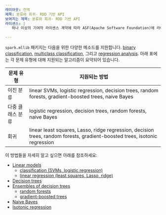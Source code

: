 ```yaml
---
레이아웃: 전역
제목: 분류와 회귀- RDD 기반 API
보여지는 제목: 분류와 회귀- RDD 기반 API
라이센스: |
   하나 이상의 기여자 라이센스 계약에 따라 ASF(Apache Software Foundation)에 라이센스가 부여됩니다. 저작권 소유에 대한 추가 정보는 본 작업과 함께 배포된 NOTICE 파일을 참조하십시오. ASF는 Apache License 버전 2.0("License")에 따라 이 파일에 라이센스를 부여하며, 라이센스를 준수하지 않는 한 이 파일을 사용할 수 없습니다. 귀하는 http://www.apache.org/licenses/LICENSE-2.0에서 라이센스 복사본을 얻을 수 있습니다. 관련 법률에서 요구하거나 서면으로 동의하지 않는 한 라이센스에 따라 배포되는 소프트웨어는 명시적 또는 묵시적 보증 또는 조건 없이 "있는 그대로" 배포됩니다. 라이센스 아래의 사용 권한 및 제한 사항을 관리하는 특정 언어는 라이센스를 참조하십시오.
   
---
```


`spark.mllib` 패키지는 다음을 위한 다양한 메소드를 지원합니다. 
[binary classification](http://en.wikipedia.org/wiki/Binary_classification),
[multiclass
classification](http://en.wikipedia.org/wiki/Multiclass_classification), 그리고
[regression analysis](http://en.wikipedia.org/wiki/Regression_analysis). 아래 표에는 각 문제 유형에 대해 지원되는 알고리즘이 요약되어 있습니다.

<table class="table">
  <thead>
    <tr><th>문제 유형</th><th>지원되는 방법</th></tr>
  </thead>
  <tbody>
    <tr>
      <td>이진 분류</td><td>linear SVMs, logistic regression, decision trees, random forests, gradient-boosted trees, naive Bayes</td>
    </tr>
    <tr>
      <td>다중 클래스 분류</td><td>logistic regression, decision trees, random forests, naive Bayes</td>
    </tr>
    <tr>
      <td>회귀</td><td>linear least squares, Lasso, ridge regression, decision trees, random forests, gradient-boosted trees, isotonic regression</td>
    </tr>
  </tbody>
</table>

이 방법들을 자세히 알고 싶으면 아래를 참조하세요:

* [Linear models](mllib-linear-methods.html)
  * [classification (SVMs, logistic regression)](mllib-linear-methods.html#classification)
  * [linear regression (least squares, Lasso, ridge)](mllib-linear-methods.html#linear-least-squares-lasso-and-ridge-regression)
* [Decision trees](mllib-decision-tree.html)
* [Ensembles of decision trees](mllib-ensembles.html)
  * [random forests](mllib-ensembles.html#random-forests)
  * [gradient-boosted trees](mllib-ensembles.html#gradient-boosted-trees-gbts)
* [Naive Bayes](mllib-naive-bayes.html)
* [Isotonic regression](mllib-isotonic-regression.html)
